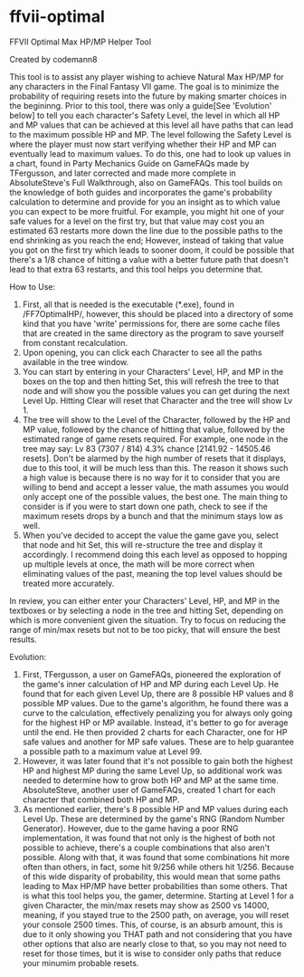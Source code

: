 # ffvii-optimal
FFVII Optimal Max HP/MP Helper Tool

Created by codemann8

This tool is to assist any player wishing to achieve Natural Max HP/MP for any characters in the Final Fantasy VII game.  The goal is to minimize the probability of requiring resets into the future by making smarter choices in the begininng.  Prior to this tool, there was only a guide[See 'Evolution' below] to tell you each character's Safety Level, the level in which all HP and MP values that can be achieved at this level all have paths that can lead to the maximum possible HP and MP.  The level following the Safety Level is where the player must now start verifying whether their HP and MP can eventually lead to maximum values.  To do this, one had to look up values in a chart, found in Party Mechanics Guide on GameFAQs made by TFergusson, and later corrected and made more complete in AbsoluteSteve's Full Walkthrough, also on GameFAQs.  This tool builds on the knowledge of both guides and incorporates the game's probability calculation to determine and provide for you an insight as to which value you can expect to be more fruitful.  For example, you might hit one of your safe values for a level on the first try, but that value may cost you an estimated 63 restarts more down the line due to the possible paths to the end shrinking as you reach the end; However, instead of taking that value you got on the first try which leads to sooner doom, it could be possible that there's a 1/8 chance of hitting a value with a better future path that doesn't lead to that extra 63 restarts, and this tool helps you determine that.

How to Use:
1) First, all that is needed is the executable (*.exe), found in /FF7OptimalHP/, however, this should be placed into a directory of some kind that you have 'write' permissions for, there are some cache files that are created in the same directory as the program to save yourself from constant recalculation.
2) Upon opening, you can click each Character to see all the paths available in the tree window.
3) You can start by entering in your Characters' Level, HP, and MP in the boxes on the top and then hitting Set, this will refresh the tree to that node and will show you the possible values you can get during the next Level Up.  Hitting Clear will reset that Character and the tree will show Lv 1.
3) The tree will show to the Level of the Character, followed by the HP and MP value, followed by the chance of hitting that value, followed by the estimated range of game resets required. For example, one node in the tree may say: Lv 83 (7307 / 814) 4.3% chance [2141.92 - 14505.46 resets].  Don't be alarmed by the high number of resets that it displays, due to this tool, it will be much less than this.  The reason it shows such a high value is because there is no way for it to consider that you are willing to bend and accept a lesser value, the math assumes you would only accept one of the possible values, the best one.  The main thing to consider is if you were to start down one path, check to see if the maximum resets drops by a bunch and that the minimum stays low as well.
4) When you've decided to accept the value the game gave you, select that node and hit Set, this will re-structure the tree and display it accordingly.  I recommend doing this each level as opposed to hopping up multiple levels at once, the math will be more correct when eliminating values of the past, meaning the top level values should be treated more accurately.

In review, you can either enter your Characters' Level, HP, and MP in the textboxes or by selecting a node in the tree and hitting Set, depending on which is more convenient given the situation. Try to focus on reducing the range of min/max resets but not to be too picky, that will ensure the best results.

Evolution:
1) First, TFergusson, a user on GameFAQs, pioneered the exploration of the game's inner calculation of HP and MP during each Level Up.  He found that for each given Level Up, there are 8 possible HP values and 8 possible MP values.  Due to the game's algorithm, he found there was a curve to the calculation, effectively penalizing you for always only going for the highest HP or MP available.  Instead, it's better to go for average until the end.  He then provided 2 charts for each Character, one for HP safe values and another for MP safe values.  These are to help guarantee a possible path to a maximum value at Level 99.
2) However, it was later found that it's not possible to gain both the highest HP and highest MP during the same Level Up, so additional work was needed to determine how to grow both HP and MP at the same time.  AbsoluteSteve, another user of GameFAQs, created 1 chart for each character that combined both HP and MP.
3) As mentioned earlier, there's 8 possible HP and MP values during each Level Up.  These are determined by the game's RNG (Random Number Generator). However, due to the game having a poor RNG implementation, it was found that not only is the highest of both not possible to achieve, there's a couple combinations that also aren't possible.  Along with that, it was found that some combinations hit more often than others, in fact, some hit 9/256 while others hit 1/256.  Because of this wide disparity of probability, this would mean that some paths leading to Max HP/MP have better probabilities than some others.  That is what this tool helps you, the gamer, determine.  Starting at Level 1 for a given Character, the min/max resets may show as 2500 vs 14000, meaning, if you stayed true to the 2500 path, on average, you will reset your console 2500 times.  This, of course, is an absurb amount, this is due to it only showing you THAT path and not considering that you have other options that also are nearly close to that, so you may not need to reset for those times, but it is wise to consider only paths that reduce your minumim probable resets.
